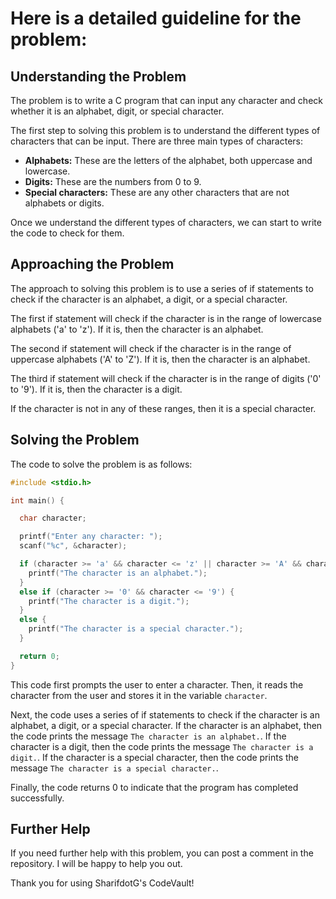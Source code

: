 # Here is a detailed guideline for the problem:

## Understanding the Problem

The problem is to write a C program that can input any character and check whether it is an alphabet, digit, or special character.

The first step to solving this problem is to understand the different types of characters that can be input. There are three main types of characters:

* **Alphabets:** These are the letters of the alphabet, both uppercase and lowercase.
* **Digits:** These are the numbers from 0 to 9.
* **Special characters:** These are any other characters that are not alphabets or digits.

Once we understand the different types of characters, we can start to write the code to check for them.

## Approaching the Problem

The approach to solving this problem is to use a series of if statements to check if the character is an alphabet, a digit, or a special character.

The first if statement will check if the character is in the range of lowercase alphabets ('a' to 'z'). If it is, then the character is an alphabet.

The second if statement will check if the character is in the range of uppercase alphabets ('A' to 'Z'). If it is, then the character is an alphabet.

The third if statement will check if the character is in the range of digits ('0' to '9'). If it is, then the character is a digit.

If the character is not in any of these ranges, then it is a special character.

## Solving the Problem

The code to solve the problem is as follows:

```c
#include <stdio.h>

int main() {

  char character;

  printf("Enter any character: ");
  scanf("%c", &character);

  if (character >= 'a' && character <= 'z' || character >= 'A' && character <= 'Z') {
    printf("The character is an alphabet.");
  }
  else if (character >= '0' && character <= '9') {
    printf("The character is a digit.");
  }
  else {
    printf("The character is a special character.");
  }

  return 0;
}
```

This code first prompts the user to enter a character. Then, it reads the character from the user and stores it in the variable `character`.

Next, the code uses a series of if statements to check if the character is an alphabet, a digit, or a special character. If the character is an alphabet, then the code prints the message `The character is an alphabet.`. If the character is a digit, then the code prints the message `The character is a digit.`. If the character is a special character, then the code prints the message `The character is a special character.`.

Finally, the code returns 0 to indicate that the program has completed successfully.

## Further Help

If you need further help with this problem, you can post a comment in the repository. I will be happy to help you out.

Thank you for using SharifdotG's CodeVault!
